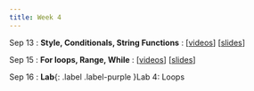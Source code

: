 ```yaml
---
title: Week 4
---
```


Sep 13
: **Style, Conditionals, String Functions**
  : \[[videos](https://www.youtube.com/playlist?list=PLr509y092L28AOrUdphblWlh_sJYcu4RR)\] \[[slides](https://docs.google.com/presentation/d/13KTDx14MZxZzPpZdDRpYj6zH468QUpQwzbLwhNFkGEQ/edit?usp=sharing)\]
<!--   : \[[videos](youtube.com)\] \[[slides](https://docs.google.com)\] -->
  
Sep 15
: **For loops, Range, While**
  : \[[videos](https://www.youtube.com/playlist?list=PLr509y092L28sQ4bv8s_aZgj5iq_HQLM9)\] \[[slides](https://docs.google.com/presentation/d/1JkPVEkA5VR7wj0m4xGnsXjr6a735ZQ0EGDVYOpOwy4g/edit?usp=sharing)\]

Sep 16
: **Lab**{: .label .label-purple }Lab 4: Loops

<!-- 
Sep 4
: **HW**{: .label .label-blue }Released: [HW2: Variables and Types](https://class.mimir.io/assignments/5e7aad41-169d-49e6-a052-1d64ba1fb545) -->

